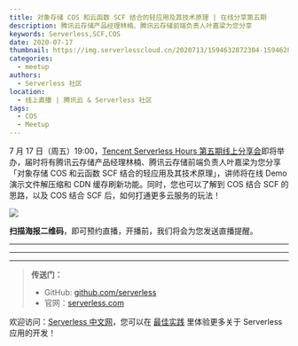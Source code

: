 ```yaml
---
title: 对象存储 COS 和云函数 SCF 结合的轻应用及其技术原理 | 在线分享第五期
description: 腾讯云存储产品经理林楠、腾讯云存储前端负责人叶嘉梁为您分享
keywords: Serverless,SCF,COS
date: 2020-07-17
thumbnail: https://img.serverlesscloud.cn/2020713/1594632872304-1594628616299-%E7%AC%AC%E4%BA%94%E6%9C%9Fwebinar%20banner%E5%89%AF%E6%9C%AC.jpg
categories:
  - meetup
authors:
  - Serverless 社区
location:
  - 线上直播 | 腾讯云 & Serverless 社区
tags:
  - COS
  - Meetup
---
```


7 月 17 日（周五）19:00，[Tencent Serverless Hours 第五期线上分享会](https://cloud.tencent.com/edu/learning/live-2818)即将举办，届时将有腾讯云存储产品经理林楠、腾讯云存储前端负责人叶嘉梁为您分享「对象存储 COS 和云函数 SCF 结合的轻应用及其技术原理」，讲师将在线 Demo 演示文件解压缩和 CDN 缓存刷新功能。同时，您也可以了解到 COS 结合 SCF 的思路，以及 COS 结合 SCF 后，如何打通更多云服务的玩法！

![](https://img.serverlesscloud.cn/2020713/1594628746036-%E7%AC%AC%E4%BA%94%E6%9C%9Fwebinar%E6%B5%B7%E6%8A%A5%E5%89%AF%E6%9C%AC.jpg)

**扫描海报二维码**，即可预约直播，开播前，我们将会为您发送直播提醒。

---

---
<div id='scf-deploy-iframe-or-md'></div>

---

> **传送门：**
> - GitHub: [github.com/serverless](https://github.com/serverless/serverless/blob/master/README_CN.md)
> - 官网：[serverless.com](https://serverless.com/)

欢迎访问：[Serverless 中文网](https://serverlesscloud.cn/)，您可以在 [最佳实践](https://serverlesscloud.cn/best-practice) 里体验更多关于 Serverless 应用的开发！
